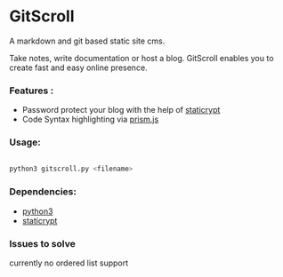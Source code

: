 

# GitScroll

A markdown and git based static site cms.

Take notes, write documentation or host a blog. GitScroll enables you to create fast and easy online presence.

### Features : 

* Password protect your blog with the help of [staticrypt](https://github.com/robinmoisson/staticrypt)
* Code Syntax highlighting via [prism.js](https://prismjs.com/index.html)

### Usage:



```bash
 
python3 gitscroll.py <filename>

```

### Dependencies:

* [python3](https://www.python.org/)
* [staticrypt](https://github.com/robinmoisson/staticrypt)


### Issues to solve

currently no ordered list support

